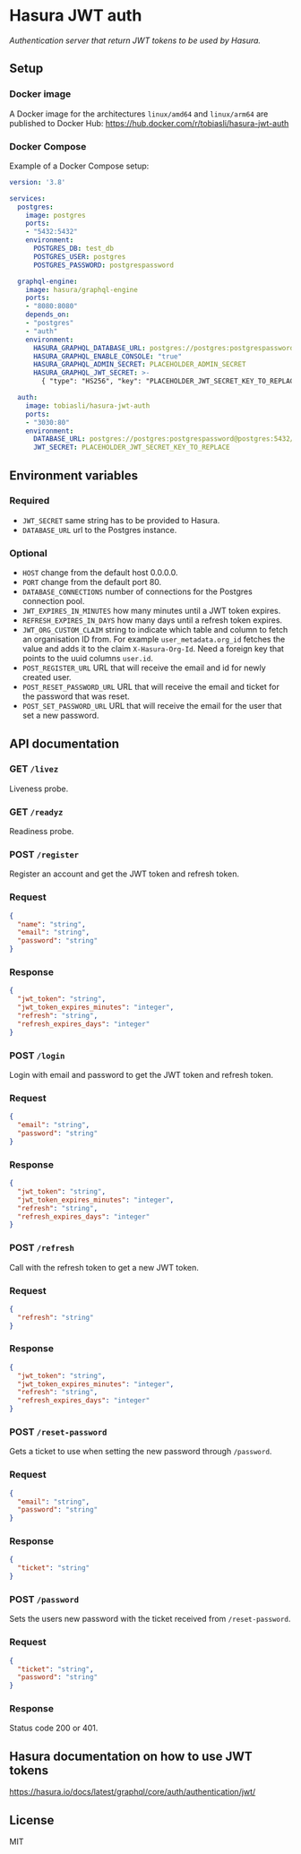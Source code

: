 # Hasura JWT auth

*Authentication server that return JWT tokens to be used by Hasura.*

## Setup

### Docker image

A Docker image for the architectures `linux/amd64` and `linux/arm64` are published to Docker Hub: https://hub.docker.com/r/tobiasli/hasura-jwt-auth

### Docker Compose

Example of a Docker Compose setup:

```yaml
version: '3.8'

services:
  postgres:
    image: postgres
    ports:
    - "5432:5432"
    environment:
      POSTGRES_DB: test_db
      POSTGRES_USER: postgres
      POSTGRES_PASSWORD: postgrespassword

  graphql-engine:
    image: hasura/graphql-engine
    ports:
    - "8080:8080"
    depends_on:
    - "postgres"
    - "auth"
    environment:
      HASURA_GRAPHQL_DATABASE_URL: postgres://postgres:postgrespassword@postgres:5432/test_db
      HASURA_GRAPHQL_ENABLE_CONSOLE: "true"
      HASURA_GRAPHQL_ADMIN_SECRET: PLACEHOLDER_ADMIN_SECRET
      HASURA_GRAPHQL_JWT_SECRET: >-
        { "type": "HS256", "key": "PLACEHOLDER_JWT_SECRET_KEY_TO_REPLACE" }

  auth:
    image: tobiasli/hasura-jwt-auth
    ports:
    - "3030:80"
    environment:
      DATABASE_URL: postgres://postgres:postgrespassword@postgres:5432/test_db
      JWT_SECRET: PLACEHOLDER_JWT_SECRET_KEY_TO_REPLACE
```

## Environment variables

### Required

* `JWT_SECRET` same string has to be provided to Hasura.
* `DATABASE_URL` url to the Postgres instance.

### Optional

* `HOST` change from the default host 0.0.0.0.
* `PORT` change from the default port 80.
* `DATABASE_CONNECTIONS` number of connections for the Postgres connection pool.
* `JWT_EXPIRES_IN_MINUTES` how many minutes until a JWT token expires.
* `REFRESH_EXPIRES_IN_DAYS` how many days until a refresh token expires.
* `JWT_ORG_CUSTOM_CLAIM` string to indicate which table and column to fetch an organisation ID from.
For example `user_metadata.org_id` fetches the value and adds it to the claim `X-Hasura-Org-Id`.
Need a foreign key that points to the uuid columns `user.id`.
* `POST_REGISTER_URL` URL that will receive the email and id for newly created user.
* `POST_RESET_PASSWORD_URL` URL that will receive the email and ticket for the password that was reset.
* `POST_SET_PASSWORD_URL` URL that will receive the email for the user that set a new password.

## API documentation

### GET `/livez`

Liveness probe.

### GET `/readyz`

Readiness probe.

### POST `/register`

Register an account and get the JWT token and refresh token.

### Request
```json
{
  "name": "string",
  "email": "string",
  "password": "string"
}
```

### Response
```json
{
  "jwt_token": "string",
  "jwt_token_expires_minutes": "integer",
  "refresh": "string",
  "refresh_expires_days": "integer"
}
```

### POST `/login`

Login with email and password to get the JWT token and refresh token.

### Request
```json
{
  "email": "string",
  "password": "string"
}
```

### Response
```json
{
  "jwt_token": "string",
  "jwt_token_expires_minutes": "integer",
  "refresh": "string",
  "refresh_expires_days": "integer"
}
```

### POST `/refresh`

Call with the refresh token to get a new JWT token.

### Request
```json
{
  "refresh": "string"
}
```

### Response
```json
{
  "jwt_token": "string",
  "jwt_token_expires_minutes": "integer",
  "refresh": "string",
  "refresh_expires_days": "integer"
}
```

### POST `/reset-password`

Gets a ticket to use when setting the new password through `/password`.

### Request
```json
{
  "email": "string",
  "password": "string"
}
```

### Response
```json
{
  "ticket": "string"
}
```

### POST `/password`

Sets the users new password with the ticket received from `/reset-password`.

### Request
```json
{
  "ticket": "string",
  "password": "string"
}
```

### Response

Status code 200 or 401.

## Hasura documentation on how to use JWT tokens

https://hasura.io/docs/latest/graphql/core/auth/authentication/jwt/

## License

MIT
